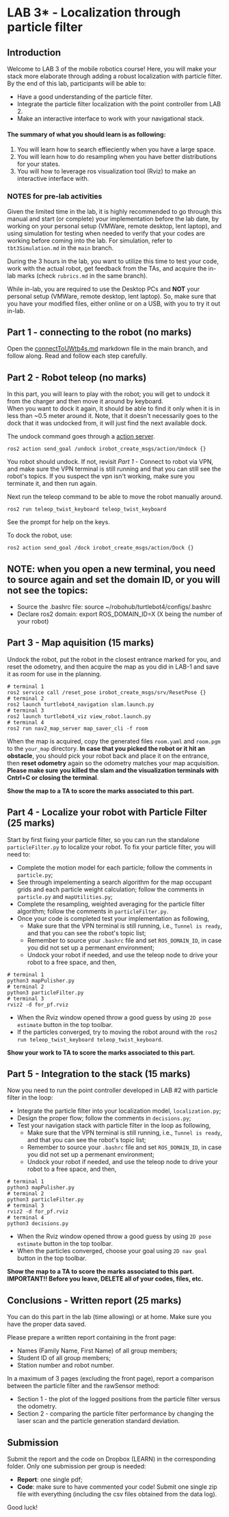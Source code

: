 # LAB 3\* - Localization through particle filter

## Introduction

Welcome to LAB 3 of the mobile robotics course! Here, you will make your stack more elaborate through adding a robust localization with particle filter. By the end of this lab, participants will be able to:
- Have a good understanding of the particle filter.
- Integrate the particle filter localization with the point controller from LAB 2.
- Make an interactive interface to work with your navigational stack. 


#### The summary of what you should learn is as following:

1. You will learn how to search effieciently when you have a large space. 
2. You will learn how to do resampling when you have better distributions for your states.
3. You will how to leverage ros visualization tool (Rviz) to make an interactive interface with.


### NOTES for pre-lab activities
Given the limited time in the lab, it is highly recommended to go through this manual and start (or complete) your implementation before the lab date, by working on your personal setup (VMWare, remote desktop, lent laptop), and using simulation for testing when needed to verify that your codes are working before coming into the lab. For simulation, refer to `tbt3Simulation.md` in the `main` branch.

During the 3 hours in the lab, you want to utilize this time to test your code, work with the actual robot, get feedback from the TAs, and acquire the in-lab marks (check `rubrics.md` in the same branch).

While in-lab, you are required to use the Desktop PCs and **NOT** your personal setup (VMWare, remote desktop, lent laptop). So, make sure that you have your modified files, either online or on a USB, with you to try it out in-lab. 

## Part 1 - connecting to the robot (no marks)
Open the [connectToUWtb4s.md](https://github.com/aalghooneh/MTE544_student/blob/main/connectToUWtb4s.md) markdown file in the main branch, and follow along. Read and follow each step carefully.

## Part 2 - Robot teleop (no marks)

In this part, you will learn to play with the robot; you will get to undock it from the charger and then move it around by keyboard.  
When you want to dock it again, It should be able to find it only when it is in less than ~0.5 meter around it. Note, that it doesn't
necessarily goes to the dock that it was undocked from, it will just find the next available dock.

The undock command goes through a [action server](https://docs.ros.org/en/humble/Tutorials/Intermediate/Writing-an-Action-Server-Client/Cpp.html).

```
ros2 action send_goal /undock irobot_create_msgs/action/Undock {}
```
You robot should undock.
If not, revisit *Part 1* - Connect to robot via VPN, and make sure the VPN terminal is still running and that you can still see the robot's topics. If you suspect the vpn isn't working, make sure you terminate it, and then run again.

Next run the teleop command to be able to move the robot manually around.

```
ros2 run teleop_twist_keyboard teleop_twist_keyboard
```

See the prompt for help on the keys. 

To dock the robot, use:

```
ros2 action send_goal /dock irobot_create_msgs/action/Dock {}
```

## NOTE: when you open a new terminal, you need to source again and set the domain ID, or you will not see the topics:

- Source the .bashrc file: source ~/robohub/turtlebot4/configs/.bashrc
- Declare ros2 domain: export ROS_DOMAIN_ID=X (X being the number of your robot)


## Part 3 - Map aquisition (15 marks)

Undock the robot, put the robot in the closest entrance marked for you, and reset the odometry, and then acquire the map as you did in LAB-1 and save it as room for use in the planning.

```
# terminal 1
ros2 service call /reset_pose irobot_create_msgs/srv/ResetPose {}
# terminal 2
ros2 launch turtlebot4_navigation slam.launch.py
# terminal 3
ros2 launch turtlebot4_viz view_robot.launch.py
# terminal 4
ros2 run nav2_map_server map_saver_cli -f room
``` 
When the map is acquired, copy the generated files ```room.yaml``` and ```room.pgm``` to the ```your_map``` directory. **In case that you picked the robot or it hit an obstacle**, you should pick your robot back and place it on the entrance, then **reset odometry** again so the odometry matches your map acquisition. **Please make sure you killed the slam and the visualization terminals with Cntrl+C or closing the terminal**.

**Show the map to a TA to score the marks associated to this part.**

## Part 4 - Localize your robot with Particle Filter (25 marks)
Start by first fixing your particle filter, so you can run the standalone ```particleFilter.py``` to localize your robot. 
To fix your particle filter, you will need to:
- Complete the motion model for each particle; follow the comments in ```particle.py```;
- See through impelementing a search algorithm for the map occupant grids and each particle weight calculation; follow the comments in ```particle.py``` and ```mapUtilities.py```;
- Complete the resampling, weighted averaging for the particle filter algorithm; follow the comments in ```particleFilter.py```.
- Once your code is completed test your implementation as following,
  - Make sure that the VPN terminal is still running, i.e., ```Tunnel is ready```, and that you can see the robot's topic list;
  - Remember to source your ```.bashrc``` file and set ```ROS_DOMAIN_ID```, in case you did not set up a permenant environment;
  - Undock your robot if needed, and use the teleop node to drive your robot to a free space, and then,

```
# terminal 1
python3 mapPulisher.py
# terminal 2
python3 particleFilter.py
# terminal 3
rviz2 -d for_pf.rviz
``` 
  - When the Rviz window opened throw a good guess by using ```2D pose estimate``` button in the top toolbar.
  - If the particles converged, try to moving the robot around with the ```ros2 run teleop_twist_keyboard teleop_twist_keyboard```.


**Show your work to TA to score the marks associated to this part.**



## Part 5 - Integration to the stack (15 marks)
Now you need to run the point controller developed in LAB #2 with particle filter in the loop:
- Integrate the particle filter into your localization model, ```localization.py```;
- Design the proper flow; follow the comments in ```decisions.py```;
- Test your navigation stack with particle filter in the loop as following,
  - Make sure that the VPN terminal is still running, i.e., ```Tunnel is ready```, and that you can see the robot's topic list;
  - Remember to source your ```.bashrc``` file and set ```ROS_DOMAIN_ID```, in case you did not set up a permenant environment;
  - Undock your robot if needed, and use the teleop node to drive your robot to a free space, and then,

```
# terminal 1
python3 mapPulisher.py
# terminal 2
python3 particleFilter.py
# terminal 3
rviz2 -d for_pf.rviz
# terminal 4
python3 decisions.py
``` 
  - When the Rviz window opened throw a good guess by using ```2D pose estimate``` button in the top toolbar.
  - When the particles converged, choose your goal using ```2D nav goal``` button in the top toolbar.

**Show the map to a TA to score the marks associated to this part.**
**IMPORTANT!! Before you leave, DELETE all of your codes, files, etc.**

## Conclusions - Written report (25 marks)
You can do this part in the lab (time allowing) or at home. Make sure you have the proper data saved.

Please prepare a written report containing in the front page:
- Names (Family Name, First Name) of all group members;
- Student ID of all group members;
- Station number and robot number.

In a maximum of 3 pages (excluding the front page), report a comparison between the particle filter and the rawSensor method:

* Section 1 - the plot of the logged positions from the particle filter versus the odometry. 
* Section 2 - comparing the particle filter performance by changing the laser scan and the particle generation standard deviation.

## Submission

Submit the report and the code on Dropbox (LEARN) in the corresponding folder. Only one submission per group is needed:
- **Report**: one single pdf;
- **Code**: make sure to have commented your code! Submit one single zip file with everything (including the csv files obtained from the data log).


Good luck!
